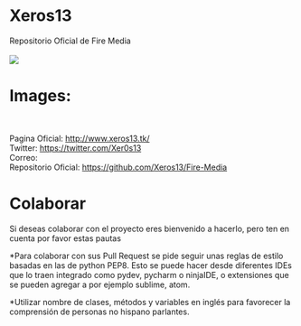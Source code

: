 # Xeros13
Repositorio Oficial de Fire Media
<br>
<br>
![](https://github.com/Xeros13/Fire-Media/blob/master/icon.png)






# **Images:**
![]()
![]()
![]()
![]()

Pagina Oficial: http://www.xeros13.tk/ <br>
Twitter: https://twitter.com/Xer0s13 <br>
Correo: <br>
Repositorio Oficial: https://github.com/Xeros13/Fire-Media

<h1> Colaborar </h1>
Si deseas colaborar con el proyecto eres bienvenido a hacerlo, pero ten en cuenta por favor estas pautas

*Para colaborar con sus Pull Request se pide seguir unas reglas de estilo basadas en las de python PEP8. Esto se puede hacer desde diferentes IDEs que lo traen integrado como pydev, pycharm o ninjaIDE, o extensiones que se pueden agregar a por ejemplo sublime, atom.

*Utilizar nombre de clases, métodos y variables en inglés para favorecer la comprensión de personas no hispano parlantes.
